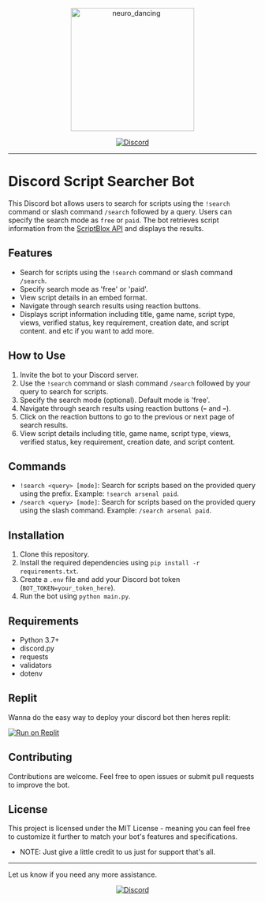 <p align="center">
  <img src="https://github.com/AdvanceFTeam/Script_Searcher_Discord_Bot/assets/116656099/bdddc970-5321-49c1-929f-89f9a72fab9c" alt="neuro_dancing" width="250" height="250">
</p>

<p align="center">
  <a href="https://discord.gg/jUKAqr5TZF"><img src="https://img.shields.io/badge/Join-Discord-7289DA?style=flat-square&logo=discord&logoColor=white" alt="Discord"></a>
</p> 

---

# Discord Script Searcher Bot

This Discord bot allows users to search for scripts using the `!search` command or slash command `/search` followed by a query. Users can specify the search mode as `free` or `paid`. The bot retrieves script information from the [ScriptBlox API](https://github.com/DocsGuy/Unoffical-Scriptblox-api-docs) and displays the results.

## Features

- Search for scripts using the `!search` command or slash command `/search`.
- Specify search mode as 'free' or 'paid'.
- View script details in an embed format.
- Navigate through search results using reaction buttons.
- Displays script information including title, game name, script type, views, verified status, key requirement, creation date, and script content. and etc if you want to add more.

## How to Use

1. Invite the bot to your Discord server.
2. Use the `!search` command or slash command `/search` followed by your query to search for scripts.
3. Specify the search mode (optional). Default mode is 'free'.
4. Navigate through search results using reaction buttons (`⬅️` and `➡️`).
5. Click on the reaction buttons to go to the previous or next page of search results.
6. View script details including title, game name, script type, views, verified status, key requirement, creation date, and script content.

## Commands

- `!search <query> [mode]`: Search for scripts based on the provided query using the prefix. Example: `!search arsenal paid`.
- `/search <query> [mode]`: Search for scripts based on the provided query using the slash command. Example: `/search arsenal paid`.

## Installation

1. Clone this repository.
2. Install the required dependencies using `pip install -r requirements.txt`.
3. Create a `.env` file and add your Discord bot token (`BOT_TOKEN=your_token_here`).
4. Run the bot using `python main.py`.

## Requirements

- Python 3.7+
- discord.py
- requests
- validators
- dotenv

## Replit
Wanna do the easy way to deploy your discord bot then heres replit:

[![Run on Replit](https://replit.com/badge/github/AdvanceFTeam/Script_Searcher_Discord_Bot)](https://replit.com/@YellowGreg/ss-V12?v=1)

## Contributing

Contributions are welcome. Feel free to open issues or submit pull requests to improve the bot.

## License

This project is licensed under the MIT License - meaning you can feel free to customize it further to match your bot's features and specifications.
- NOTE: Just give a little credit to us just for support that's all.

---

Let us know if you need any more assistance.

<p align="center">
  <a href="https://discord.gg/jUKAqr5TZF"><img src="https://img.shields.io/badge/Join-Discord-7289DA?style=flat-square&logo=discord&logoColor=white" alt="Discord"></a>
</p> 
